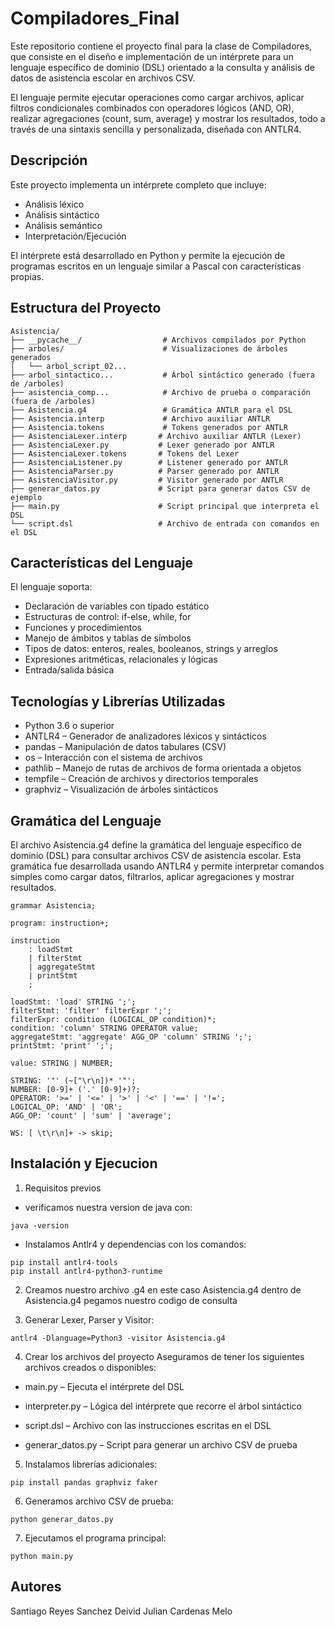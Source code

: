 # Compiladores_Final

Este repositorio contiene el proyecto final para la clase de Compiladores, que consiste en el diseño e implementación de un intérprete para un lenguaje específico de dominio (DSL) orientado a la consulta y análisis de datos de asistencia escolar en archivos CSV.

El lenguaje permite ejecutar operaciones como cargar archivos, aplicar filtros condicionales combinados con operadores lógicos (AND, OR), realizar agregaciones (count, sum, average) y mostrar los resultados, todo a través de una sintaxis sencilla y personalizada, diseñada con ANTLR4.

## Descripción

Este proyecto implementa un intérprete completo que incluye:

- Análisis léxico
- Análisis sintáctico
- Análisis semántico 
- Interpretación/Ejecución

El intérprete está desarrollado en Python y permite la ejecución de programas escritos en un lenguaje similar a Pascal con características propias.

## Estructura del Proyecto

```
Asistencia/
├── __pycache__/                  # Archivos compilados por Python
├── arboles/                      # Visualizaciones de árboles generados
│   └── arbol_script_02...       
├── arbol_sintactico...           # Árbol sintáctico generado (fuera de /arboles)
├── asistencia_comp...            # Archivo de prueba o comparación (fuera de /arboles)
├── Asistencia.g4                 # Gramática ANTLR para el DSL
├── Asistencia.interp             # Archivo auxiliar ANTLR
├── Asistencia.tokens             # Tokens generados por ANTLR
├── AsistenciaLexer.interp       # Archivo auxiliar ANTLR (Lexer)
├── AsistenciaLexer.py           # Lexer generado por ANTLR
├── AsistenciaLexer.tokens       # Tokens del Lexer
├── AsistenciaListener.py        # Listener generado por ANTLR
├── AsistenciaParser.py          # Parser generado por ANTLR
├── AsistenciaVisitor.py         # Visitor generado por ANTLR
├── generar_datos.py             # Script para generar datos CSV de ejemplo
├── main.py                      # Script principal que interpreta el DSL
└── script.dsl                   # Archivo de entrada con comandos en el DSL

```

## Características del Lenguaje

El lenguaje soporta:

- Declaración de variables con tipado estático
- Estructuras de control: if-else, while, for
- Funciones y procedimientos
- Manejo de ámbitos y tablas de símbolos
- Tipos de datos: enteros, reales, booleanos, strings y arreglos
- Expresiones aritméticas, relacionales y lógicas
- Entrada/salida básica

## Tecnologías y Librerías Utilizadas

- Python 3.6 o superior
- ANTLR4 – Generador de analizadores léxicos y sintácticos
- pandas – Manipulación de datos tabulares (CSV)
- os – Interacción con el sistema de archivos
- pathlib – Manejo de rutas de archivos de forma orientada a objetos
- tempfile – Creación de archivos y directorios temporales
- graphviz – Visualización de árboles sintácticos




## Gramática del Lenguaje

El archivo Asistencia.g4 define la gramática del lenguaje específico de dominio (DSL) para consultar archivos CSV de asistencia escolar. Esta gramática fue desarrollada usando ANTLR4 y permite interpretar comandos simples como cargar datos, filtrarlos, aplicar agregaciones y mostrar resultados.

```
grammar Asistencia;

program: instruction+;

instruction
    : loadStmt
    | filterStmt
    | aggregateStmt
    | printStmt
    ;

loadStmt: 'load' STRING ';';
filterStmt: 'filter' filterExpr ';';
filterExpr: condition (LOGICAL_OP condition)*;
condition: 'column' STRING OPERATOR value;
aggregateStmt: 'aggregate' AGG_OP 'column' STRING ';';
printStmt: 'print' ';';

value: STRING | NUMBER;

STRING: '"' (~["\r\n])* '"';
NUMBER: [0-9]+ ('.' [0-9]+)?;
OPERATOR: '>=' | '<=' | '>' | '<' | '==' | '!=';
LOGICAL_OP: 'AND' | 'OR';
AGG_OP: 'count' | 'sum' | 'average';

WS: [ \t\r\n]+ -> skip;

```

## Instalación y Ejecucion

1. Requisitos previos
- verificamos nuestra version de java con: 
```
java -version
```
- Instalamos Antlr4 y dependencias con los comandos:

```
pip install antlr4-tools
pip install antlr4-python3-runtime
```

2. Creamos nuestro archivo .g4 en este caso Asistencia.g4
dentro de Asistencia.g4 pegamos nuestro codigo de consulta

3. Generar Lexer, Parser y Visitor: 
```
antlr4 -Dlanguage=Python3 -visitor Asistencia.g4
```
4. Crear los archivos del proyecto
Aseguramos de tener los siguientes archivos creados o disponibles:

- main.py – Ejecuta el intérprete del DSL

- interpreter.py – Lógica del intérprete que recorre el árbol sintáctico

- script.dsl – Archivo con las instrucciones escritas en el DSL

- generar_datos.py – Script para generar un archivo CSV de prueba

5. Instalamos librerías adicionales: 
```
pip install pandas graphviz faker

```
6. Generamos archivo CSV de prueba: 
```
python generar_datos.py
```
7. Ejecutamos el programa principal: 
```
python main.py
```

## Autores

Santiago Reyes Sanchez
Deivid Julian Cardenas Melo

